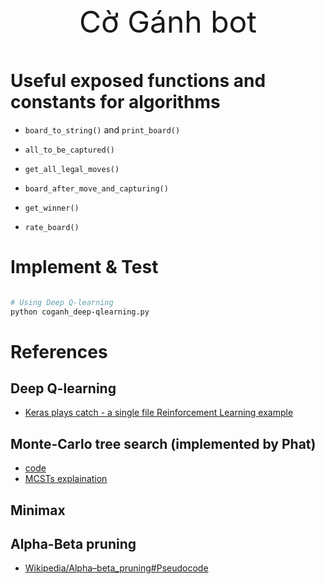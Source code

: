<p align="center" style="font-size:xxx-large">
 Cờ Gánh bot
</p>

# Useful exposed functions and constants for algorithms

-   `board_to_string()` and `print_board()`

-   `all_to_be_captured()`

-   `get_all_legal_moves()`

-   `board_after_move_and_capturing()`

-   `get_winner()`

-   `rate_board()`

# Implement & Test

```bash

# Using Deep Q-learning
python coganh_deep-qlearning.py

```

# References

## Deep Q-learning

-   [ Keras plays catch - a single file Reinforcement Learning example ](https://gist.github.com/EderSantana/c7222daa328f0e885093?fbclid=IwAR2r68n2y78gajMC4AN1qCjzUGrNVqgAD8mWJmiOD7xcvK6wqzdLQ7vIeoE)

## Monte-Carlo tree search (implemented by Phat)

-   [code](https://web.archive.org/web/20160308053456/http://mcts.ai/code/python.html)
-   [MCSTs explaination](https://www.youtube.com/watch?v=Fbs4lnGLS8M)

## Minimax

## Alpha-Beta pruning

-   [Wikipedia/Alpha–beta_pruning#Pseudocode](https://en.wikipedia.org/wiki/Alpha%E2%80%93beta_pruning#Pseudocode)
